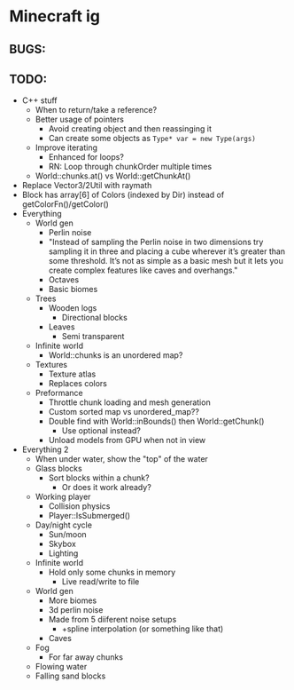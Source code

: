 # Minecraft ig

## BUGS:

## TODO:

- C++ stuff
	- When to return/take a reference?
	- Better usage of pointers
		- Avoid creating object and then reassinging it
		- Can create some objects as `Type* var = new Type(args)`
	- Improve iterating
		- Enhanced for loops?
		- RN: Loop through chunkOrder multiple times
	- World::chunks.at() vs World::getChunkAt()
- Replace Vector3/2Util with raymath
- Block has array[6] of Colors (indexed by Dir) instead of getColorFn()/getColor()
- Everything
	- World gen
		- Perlin noise
		- "Instead of sampling the Perlin noise in two dimensions try sampling it in three and placing a cube wherever it’s greater than some threshold. It’s not as simple as a basic mesh but it lets you create complex features like caves and overhangs."
		- Octaves
		- Basic biomes
	- Trees
		- Wooden logs
			- Directional blocks
		- Leaves
			- Semi transparent
	- Infinite world
		- World::chunks is an unordered map?
	- Textures
		- Texture atlas
		- Replaces colors
	- Preformance
		- Throttle chunk loading and mesh generation
		- Custom sorted map vs unordered_map??
		- Double find with World::inBounds() then World::getChunk()
			- Use optional instead?
		- Unload models from GPU when not in view
- Everything 2
    - When under water, show the "top" of the water
	- Glass blocks
		- Sort blocks within a chunk?
			- Or does it work already?
	- Working player
		- Collision physics
		- Player::IsSubmerged()
	- Day/night cycle
		- Sun/moon
		- Skybox
		- Lighting
	- Infinite world
		- Hold only some chunks in memory
			- Live read/write to file
	- World gen
		- More biomes
        - 3d perlin noise
        - Made from 5 diiferent noise setups
            - +spline interpolation (or something like that)
        - Caves
	- Fog
		- For far away chunks
	- Flowing water
	- Falling sand blocks